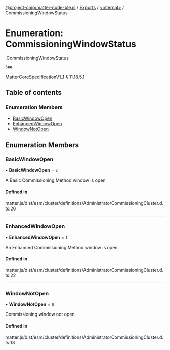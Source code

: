 [@project-chip/matter-node-ble.js](../README.md) / [Exports](../modules.md) / [<internal\>](../modules/internal_.md) / CommissioningWindowStatus

# Enumeration: CommissioningWindowStatus

[<internal>](../modules/internal_.md).CommissioningWindowStatus

**`See`**

MatterCoreSpecificationV1_1 § 11.18.5.1

## Table of contents

### Enumeration Members

- [BasicWindowOpen](internal_.CommissioningWindowStatus.md#basicwindowopen)
- [EnhancedWindowOpen](internal_.CommissioningWindowStatus.md#enhancedwindowopen)
- [WindowNotOpen](internal_.CommissioningWindowStatus.md#windownotopen)

## Enumeration Members

### BasicWindowOpen

• **BasicWindowOpen** = ``2``

A Basic Commissioning Method window is open

#### Defined in

matter.js/dist/esm/cluster/definitions/AdministratorCommissioningCluster.d.ts:26

___

### EnhancedWindowOpen

• **EnhancedWindowOpen** = ``1``

An Enhanced Commissioning Method window is open

#### Defined in

matter.js/dist/esm/cluster/definitions/AdministratorCommissioningCluster.d.ts:22

___

### WindowNotOpen

• **WindowNotOpen** = ``0``

Commissioning window not open

#### Defined in

matter.js/dist/esm/cluster/definitions/AdministratorCommissioningCluster.d.ts:18
